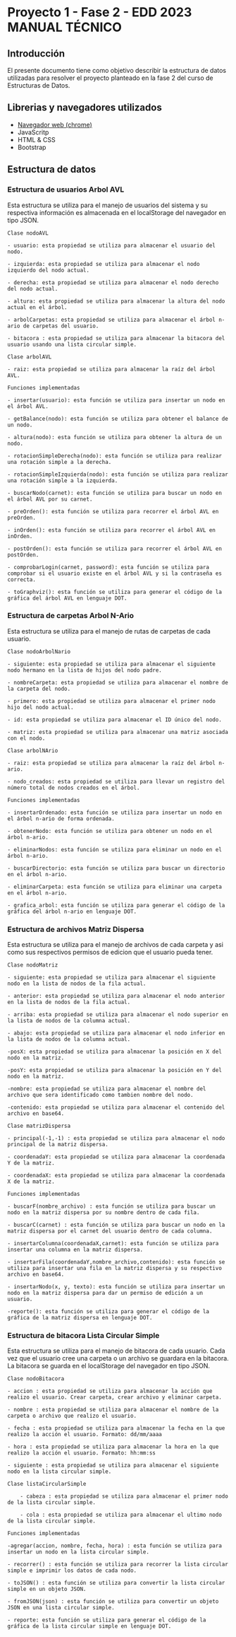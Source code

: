 # Proyecto 1 - Fase 2 - EDD 2023 MANUAL TÉCNICO

## Introducción

El presente documento tiene como objetivo describir la estructura de datos utilizadas para resolver el proyecto planteado en la fase 2 del curso de Estructuras de Datos.

## Librerias y navegadores utilizados

- [Navegador web (chrome)](https://www.google.com/intl/es-419/chrome/)
- JavaScritp
- HTML & CSS
- Bootstrap

## Estructura de datos

### Estructura de usuarios Arbol AVL

Esta estructura se utiliza para el manejo de usuarios del sistema y su respectiva información es almacenada en el localStorage del navegador en tipo JSON.

`Clase nodoAVL`

    - usuario: esta propiedad se utiliza para almacenar el usuario del nodo.

    - izquierda: esta propiedad se utiliza para almacenar el nodo izquierdo del nodo actual.

    - derecha: esta propiedad se utiliza para almacenar el nodo derecho del nodo actual.

    - altura: esta propiedad se utiliza para almacenar la altura del nodo actual en el árbol.

    - arbolCarpetas: esta propiedad se utiliza para almacenar el árbol n-ario de carpetas del usuario.

    - bitacora : esta propiedad se utiliza para almacenar la bitacora del usuario usando una lista circular simple.

`Clase arbolAVL`

    - raiz: esta propiedad se utiliza para almacenar la raíz del árbol AVL.

`Funciones implementadas`

    - insertar(usuario): esta función se utiliza para insertar un nodo en el árbol AVL.

    - getBalance(nodo): esta función se utiliza para obtener el balance de un nodo.
    
    - altura(nodo): esta función se utiliza para obtener la altura de un nodo.

    - rotacionSimpleDerecha(nodo): esta función se utiliza para realizar una rotación simple a la derecha.

    - rotacionSimpleIzquierda(nodo): esta función se utiliza para realizar una rotación simple a la izquierda.

    - buscarNodo(carnet): esta función se utiliza para buscar un nodo en el árbol AVL por su carnet.

    - preOrden(): esta función se utiliza para recorrer el árbol AVL en preOrden.

    - inOrden(): esta función se utiliza para recorrer el árbol AVL en inOrden.

    - postOrden(): esta función se utiliza para recorrer el árbol AVL en postOrden.

    - comprobarLogin(carnet, password): esta función se utiliza para comprobar si el usuario existe en el árbol AVL y si la contraseña es correcta.

    - toGraphviz(): esta función se utiliza para generar el código de la gráfica del árbol AVL en lenguaje DOT.

### Estructura de carpetas Arbol N-Ario

Esta estructura se utiliza para el manejo de rutas de carpetas de cada usuario.

`Clase nodoArbolNario`

    - siguiente: esta propiedad se utiliza para almacenar el siguiente nodo hermano en la lista de hijos del nodo padre.

    - nombreCarpeta: esta propiedad se utiliza para almacenar el nombre de la carpeta del nodo.

    - primero: esta propiedad se utiliza para almacenar el primer nodo hijo del nodo actual.

    - id: esta propiedad se utiliza para almacenar el ID único del nodo.

    - matriz: esta propiedad se utiliza para almacenar una matriz asociada con el nodo.

`Clase arbolNArio`

    - raiz: esta propiedad se utiliza para almacenar la raíz del árbol n-ario.

    - nodo_creados: esta propiedad se utiliza para llevar un registro del número total de nodos creados en el árbol.

`Funciones implementadas`

    - insertarOrdenado: esta función se utiliza para insertar un nodo en el árbol n-ario de forma ordenada.

    - obtenerNodo: esta función se utiliza para obtener un nodo en el árbol n-ario.

    - eliminarNodos: esta función se utiliza para eliminar un nodo en el árbol n-ario.

    - buscarDirectorio: esta función se utiliza para buscar un directorio en el árbol n-ario.

    - eliminarCarpeta: esta función se utiliza para eliminar una carpeta en el árbol n-ario.

    - grafica_arbol: esta función se utiliza para generar el código de la gráfica del árbol n-ario en lenguaje DOT.

### Estructura de archivos Matriz Dispersa

Esta estructura se utiliza para el manejo de archivos de cada carpeta y asi como sus respectivos permisos de edicion que el usuario pueda tener.

`Clase nodoMatriz`

    - siguiente: esta propiedad se utiliza para almacenar el siguiente nodo en la lista de nodos de la fila actual.

    - anterior: esta propiedad se utiliza para almacenar el nodo anterior en la lista de nodos de la fila actual.

    - arriba: esta propiedad se utiliza para almacenar el nodo superior en la lista de nodos de la columna actual.

    - abajo: esta propiedad se utiliza para almacenar el nodo inferior en la lista de nodos de la columna actual.

    -posX: esta propiedad se utiliza para almacenar la posición en X del nodo en la matriz.

    -posY: esta propiedad se utiliza para almacenar la posición en Y del nodo en la matriz.

    -nombre: esta propiedad se utiliza para almacenar el nombre del archivo que sera identificado como tambien nombre del nodo.

    -contenido: esta propiedad se utiliza para almacenar el contenido del archivo en base64.

`Clase matrizDispersa`

    - principal(-1,-1) : esta propiedad se utiliza para almacenar el nodo principal de la matriz dispersa.

    - coordenadaY: esta propiedad se utiliza para almacenar la coordenada Y de la matriz.

    - coordenadaX: esta propiedad se utiliza para almacenar la coordenada X de la matriz.

`Funciones implementadas`

    - buscarF(nombre_archivo) : esta función se utiliza para buscar un nodo en la matriz dispersa por su nombre dentro de cada fila.

    - buscarC(carnet) : esta función se utiliza para buscar un nodo en la matriz dispersa por el carnet del usuario dentro de cada columna.

    - insertarColumna(coordenadaX,carnet): esta función se utiliza para insertar una columna en la matriz dispersa.

    - insertarFila(coordenadaY,nombre_archivo,contenido): esta función se utiliza para insertar una fila en la matriz dispersa y su respectivo archivo en base64.

    - insertarNodo(x, y, texto): esta función se utiliza para insertar un nodo en la matriz dispersa para dar un permiso de edición a un usuario.

    -reporte(): esta función se utiliza para generar el código de la gráfica de la matriz dispersa en lenguaje DOT.

### Estructura de bitacora Lista Circular Simple

Esta estructura se utiliza para el manejo de bitacora de cada usuario. Cada vez que el usuario cree una carpeta o un archivo se guardara en la bitacora. La bitacora se guarda en el localStorage del navegador en tipo JSON.

`Clase nodoBitacora`

    - accion : esta propiedad se utiliza para almacenar la acción que realizo el usuario. Crear carpeta, crear archivo y eliminar carpeta.

    - nombre : esta propiedad se utiliza para almacenar el nombre de la carpeta o archivo que realizo el usuario.

    - fecha : esta propiedad se utiliza para almacenar la fecha en la que realizo la acción el usuario. Formato: dd/mm/aaaa

    - hora : esta propiedad se utiliza para almacenar la hora en la que realizo la acción el usuario. Formato: hh:mm:ss

    - siguiente : esta propiedad se utiliza para almacenar el siguiente nodo en la lista circular simple.

`Clase listaCircularSimple`

        - cabeza : esta propiedad se utiliza para almacenar el primer nodo de la lista circular simple.
    
        - cola : esta propiedad se utiliza para almacenar el ultimo nodo de la lista circular simple.

`Funciones implementadas`

    -agregar(accion, nombre, fecha, hora) : esta función se utiliza para insertar un nodo en la lista circular simple.

    - recorrer() : esta función se utiliza para recorrer la lista circular simple e imprimir los datos de cada nodo.

    - toJSON() : esta función se utiliza para convertir la lista circular simple en un objeto JSON.

    - fromJSON(json) : esta función se utiliza para convertir un objeto JSON en una lista circular simple.

    - reporte: esta función se utiliza para generar el código de la gráfica de la lista circular simple en lenguaje DOT.
